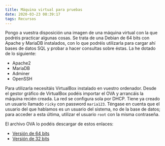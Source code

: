 ```yaml
---
title: Máquina virtual para pruebas
date: 2020-03-23 08:39:17
tags: Recursos
---
```

Pongo a vuestra disposición una imagen de una máquina virtual con la que podréis practicar algunas cosas. Se trata de una Debian de 64 bits con Apache y MariaDB instalados, con lo que podréis utilizarla para cargar ahí bases de datos SQL y probar a hacer consultas sobre éstas. La he dotado de lo siguiente:

* Apache2
* MariaDB
* Adminer
* OpenSSH

Para utilizarla necesitáis VirtualBox instalado en vuestro ordenador. Desde el gestor gráfico de VirtualBox podéis importar el OVA y arrancáis la máquina recién creada. La red se configura sola por DHCP. Tiene ya creado un usuario llamado ``ricky`` con password ``maria123``. Téngase en cuenta que el usuario del que hablamos es un usuario del sistema, no de la base de datos; para acceder a esta última, utilizar el usuario ``root`` con la misma contraseña.

El archivo OVA lo podéis descargar de estos enlaces: 
* [Versión de 64 bits](https://assets.bdferrol.es/Maria.ova)
* [Versión de 32 bits](https://assets.bdferrol.es/Maria32.ova)